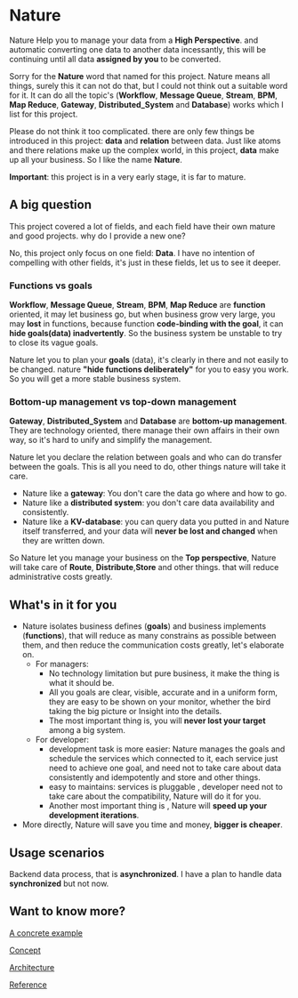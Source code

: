 # Nature

Nature Help you to manage your data from a __High Perspective__. and automatic converting one data to another data incessantly, this will be continuing until all data __assigned by you__ to be converted.

Sorry for the  __Nature__ word that named for this project.  Nature means all things,  surely this it can not do that, but I could not think out a suitable word for it. It can do all the topic's (__Workflow__, __Message Queue__, __Stream__, __BPM__, __Map Reduce__, __Gateway__, __Distributed_System__ and __Database__) works which I list for this project.

Please do not think it too complicated. there are only few things be introduced in this project: __data__ and __relation__ between data. Just like atoms and there relations make up the complex world, in this project, __data__ make up all your business. So I like the name __Nature__. 

__Important__:  this project is in a very early stage, it is far to mature.

## A big question

This project covered a lot of  fields, and each field have their own mature and good projects. why do I provide a new one? 

No, this project only focus on one field: __Data__. I have no intention of compelling with other fields, it's just in these fields, let us to see it deeper.

### Functions vs goals

__Workflow__, __Message Queue__, __Stream__, __BPM__, __Map Reduce__ are __function__ oriented, it may let business go, but when business grow very large, you may __lost__ in functions, because function __code-binding with the goal__, it can __hide goals(data) inadvertently__. So the business system be unstable to  try to  close its vague goals.

Nature let you to plan your __goals__ (data), it's clearly in there and not easily to be changed.  nature __"hide functions deliberately"__ for you to easy you work. So you will get a more stable business system.

### Bottom-up management vs top-down management

__Gateway__, __Distributed_System__ and __Database__ are __bottom-up management__. They are technology oriented, there manage their own affairs in their own way, so it's hard to unify and simplify the management.

Nature let you declare the relation  between goals  and who can do transfer between the goals.  This is all you need to do, other things nature will take it care.

- Nature like a __gateway__: You don't care the data go where and how to go.
- Nature like a __distributed system__: you don't care data availability and consistently.
- Nature like a __KV-database__:  you can query data you putted in and  Nature itself transferred, and your data will __never be lost and changed__ when they are written down.

So Nature let you manage your business on the __Top perspective__,   Nature will take care of __Route__, __Distribute__,__Store__ and other things. that will reduce administrative costs greatly.

## What's in it for you

- Nature isolates business defines (__goals__) and business implements (__functions__), that will reduce as many constrains as possible between them, and then reduce the communication costs greatly, let's elaborate on.
  - For managers:
    - No technology limitation but pure business, it make the thing is what it should be. 
    - All you goals are clear, visible, accurate and in a uniform form, they are easy to be shown on your monitor, whether the bird taking the big picture or Insight into the details. 
    - The most important thing is, you will __never lost your target__ among a big system.
  - For developer:
    - development task is more easier: Nature manages the goals and schedule the services which connected to it,  each service just need to achieve one goal, and need not to take care about data consistently and idempotently and store and other things. 
    - easy to maintains:  services is pluggable , developer need not to take care about the compatibility,  Nature will do it for you.
    -  Another most important thing is , Nature will __speed up your development iterations__.
- More directly, Nature will save you time and money,  __bigger is cheaper__.

## Usage scenarios

Backend data process, that is __asynchronized__. I have a plan to handle data __synchronized__ but not now.

## Want to know more?

[A concrete example](doc\help\demo\demo.md)

[Concept](doc\help\concept.md)

[Architecture](doc\help\architecture.md)

[Reference](doc\help\reference.md)

